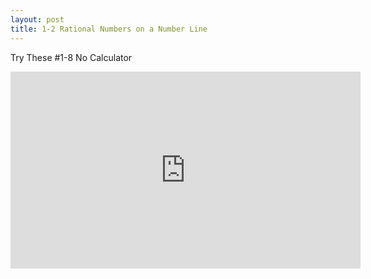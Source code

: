 ```yaml
---
layout: post
title: 1-2 Rational Numbers on a Number Line
---
```


Try These #1-8  No Calculator

<iframe width="560" height="315" src="https://www.youtube.com/embed/ggyoG-xOBOQ" frameborder="0" allowfullscreen></iframe>
